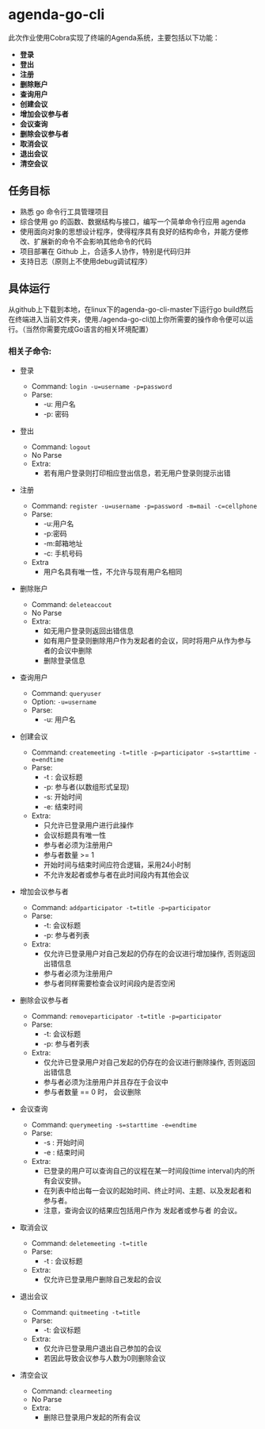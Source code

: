 # agenda-go-cli

此次作业使用Cobra实现了终端的Agenda系统，主要包括以下功能：

- **登录**
- **登出**
- **注册**
- **删除账户**
- **查询用户**
- **创建会议**
- **增加会议参与者**
- **会议查询**
- **删除会议参与者**
- **取消会议**
- **退出会议**
- **清空会议**

## 任务目标

 - 熟悉 go 命令行工具管理项目
 - 综合使用 go 的函数、数据结构与接口，编写一个简单命令行应用 agenda
 - 使用面向对象的思想设计程序，使得程序具有良好的结构命令，并能方便修改、扩展新的命令不会影响其他命令的代码
 - 项目部署在 Github 上，合适多人协作，特别是代码归并
 - 支持日志（原则上不使用debug调试程序）


## 具体运行

从github上下载到本地，在linux下的agenda-go-cli-master下运行go build然后在终端进入当前文件夹，使用./agenda-go-cli加上你所需要的操作命令便可以运行。（当然你需要完成Go语言的相关环境配置）

### 相关子命令: 
- 登录
  - Command: `login -u=username -p=password`
  - Parse:
    - -u: 用户名
    - -p: 密码
- 登出
  - Command: `logout`
  - No Parse
  - Extra:
    - 若有用户登录则打印相应登出信息，若无用户登录则提示出错
- 注册
  - Command: `register -u=username -p=password -m=mail -c=cellphone`
  - Parse:
    - -u:用户名
    - -p:密码
    - -m:邮箱地址
    - -c: 手机号码
  - Extra
    - 用户名具有唯一性，不允许与现有用户名相同

- 删除账户
  - Command: `deleteaccout`
  - No Parse
  - Extra: 
    - 如无用户登录则返回出错信息
    - 如有用户登录则删除用户作为发起者的会议，同时将用户从作为参与者的会议中删除
    - 删除登录信息
- 查询用户
  - Command: `queryuser`
  - Option: `-u=username`
  - Parse:
    - -u: 用户名

- 创建会议
  - Command: `createmeeting -t=title -p=participator -s=starttime -e=endtime`
  - Parse:
    - -t : 会议标题
    - -p: 参与者(以数组形式呈现)
    - -s: 开始时间
    - -e: 结束时间
  - Extra:
    - 只允许已登录用户进行此操作
    - 会议标题具有唯一性
    - 参与者必须为注册用户
    - 参与者数量 >= 1
    - 开始时间与结束时间应符合逻辑，采用24小时制
    - 不允许发起者或参与者在此时间段内有其他会议
- 增加会议参与者
  - Command: `addparticipator -t=title -p=participator`
  - Parse:
    - -t: 会议标题
    - -p: 参与者列表
  - Extra:
    - 仅允许已登录用户对自己发起的仍存在的会议进行增加操作, 否则返回出错信息
    - 参与者必须为注册用户
    - 参与者同样需要检查会议时间段内是否空闲
- 删除会议参与者
  - Command: `removeparticipator -t=title -p=participator`
  - Parse:
    - -t: 会议标题
    - -p: 参与者列表
  - Extra:
    - 仅允许已登录用户对自己发起的仍存在的会议进行删除操作, 否则返回出错信息
    - 参与者必须为注册用户并且存在于会议中
    - 参与者数量 == 0 时， 会议删除
- 会议查询
  - Command: `querymeeting -s=starttime -e=endtime`
  - Parse:
    - -s : 开始时间
    - -e : 结束时间
  - Extra:
    - 已登录的用户可以查询自己的议程在某一时间段(time interval)内的所有会议安排。
    - 在列表中给出每一会议的起始时间、终止时间、主题、以及发起者和参与者。
    - 注意，查询会议的结果应包括用户作为 发起者或参与者 的会议。
- 取消会议
  - Command: `deletemeeting -t=title`
  - Parse:
    - -t : 会议标题
  - Extra:
    - 仅允许已登录用户删除自己发起的会议
- 退出会议
  - Command: `quitmeeting -t=title`
  - Parse:
    - -t: 会议标题
  - Extra:
    - 仅允许已登录用户退出自己参加的会议
    - 若因此导致会议参与人数为0则删除会议
- 清空会议
  - Command: `clearmeeting`
  - No Parse
  - Extra:
    - 删除已登录用户发起的所有会议
